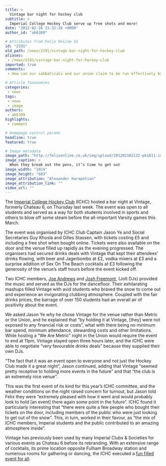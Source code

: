 ```yaml
---
title: >
  Vintage bar night for hockey club
subtitle: >
  Imperial College Hockey Club serve up free shots and more!
date: "2012-02-16 21:32:26 +0000"
author_id: "ak6309"

# Attributes from Felix Online V1
id: "2191"
old_path: /news/2191/vintage-bar-night-for-hockey-club
aliases:
 - /news/2191/vintage-bar-night-for-hockey-club
imported: true
comments:
 - How can our sabbaticals and our union claim to be run effectively by students when this article quite clearly shows otherwise At some point along the management chain of 568 and Metric something is going wrong If a club in Fulham can take business away from the Student Union purely due to financial riskgain good music and good drinks deals something must be wrong The expectations and needs of clubs and most importantly students who attend Imperial are not being fulfilled It is great to see this being highlighted Well done FelixAs the article mentioned this is not the first time that a club or society has held an event here  the Rugby club held two events here even before Hockey came along  and Artsfest are doing one this week This is pretty much a direct consequence of the horrific reputation that the Union has with Clubs and Societies at the moment what with the Responsible Retailing of Alcohol policy casting a shadow over whats supposed to be a studentled barI have been vocal on this bef

# Article Taxonomies
categories:
 - news
tags:
 - news
 - image
authors:
 - ak6309
highlights:
 - comment

# Homepage control params
headline: true
featured: true

# Image metadata
image_path: "http://felixonline.co.uk/img/upload/201202162132-pk1811-img_0069-(copy).jpg"
image_caption: >
  When they break out the pens, it’s time to get out
image_width: "1024"
image_height: "683"
image_attribution: "Alexander Karapetian"
image_attribution_link: ""
video_url: ""
---
```


The [Imperial College Hockey Club](http://www.union.ic.ac.uk/acc/hockey/) (ICHC) hosted a bar night at Vintage, formerly Chateau 6, on Thursday last week. The event was open to all students and served as a way for both students involved in sports and others to blow off some steam before the all-important Varsity games this March.

The event was organised by ICHC Club Captain Jason Ye and Social Secretaries Guy Khosla and Gilles Stassen, with tickets costing £5 and including a free shot when bought online. Tickets were also available on the door and the venue filled up rapidly as the evening progressed. The organisers had secured drinks deals with Vintage that kept their attendees’ drinks flowing, with beer and Jagerbombs at £2, vodka mixers at £3 and a surprise addition of Sex On The Beach cocktails at £3 following the generosity of the venue’s staff hours before the event kicked off.

Two ICHC members, [Joe Andrews](http://soundcloud.com/dj-o-1) and [Josh Freemont](http://soundcloud.com/giosh), (Jolt DJs) provided the music and served as the DJs for the dancefloor. Their exhilarating mashups filled Vintage with avid students who braved the snow to come out and experience an invigorating clubbing atmosphere. Coupled with the fair drinks prices, the barrage of over 150 students had an overall air of positivity about the event.

We asked Jason Ye why he chose Vintage for the venue rather than Metric or the Union, and he explained that “by holding it at Vintage, [they] were not exposed to any financial risk or costs”, what with there being no minimum bar spend, minimum attendance, stewarding costs and other limitations. While hosting a “We Are Metric” night in the Union would require the event to end at 11pm, Vintage stayed open three hours later, and the ICHC were able to negotiate “very favourable drinks deals” because they supplied their own DJs.

“The fact that it was an event open to everyone and not just the Hockey Club made it a great night”, Jason continued, adding that Vintage “seemed pretty receptive to holding more events in the future” and that “the club is an extremely nice venue”.

This was the first event of its kind for this year’s ICHC committee, and the weather conditions on the night raised concern for turnout, but Jason told Felix they were “extremely pleased with how it went and would probably look to hold [an event] there again some point in the future”. ICHC found it particularly interesting that “there were quite a few people who bought their tickets on the door, including members of the public who were just looking to get out of the snow”. This, in turn, worked in their favour, as “the mix of ICHC members, Imperial students and the public contributed to an amazing atmosphere inside”.

Vintage has previously been used by many Imperial Clubs & Societies for various events as Chateau 6 before its rebranding. With an extensive range of cocktails, its prime location opposite Fulham Broadway station and numerous rooms for gathering or dancing, the ICHC executed a [fun filled event for all](http://www.facebook.com/media/set/?set=a.10151333804485145.814745.585985144&type=3&l=1cccfc175c).
